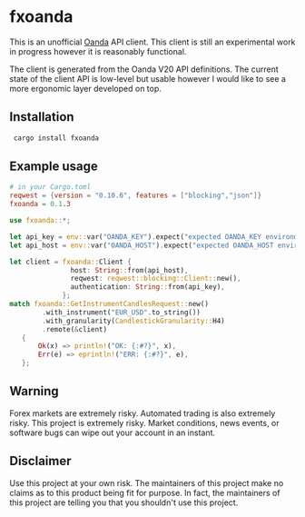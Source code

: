 # fxoanda

This is an unofficial [Oanda](https://wwww.oanda.com/) API client. This client is still
an experimental work in progress however it is reasonably functional.

The client is generated from the Oanda V20 API definitions. The current state of the client
API is low-level but usable however I would like to see a more ergonomic layer developed on
top.

## Installation

```rust
 cargo install fxoanda
```

## Example usage

```toml
# in your Cargo.toml
reqwest = {version = "0.10.6", features = ["blocking","json"]}
fxoanda = 0.1.3

```

```rust
use fxoanda::*;

let api_key = env::var("OANDA_KEY").expect("expected OANDA_KEY environment variable to be set");
let api_host = env::var("OANDA_HOST").expect("expected OANDA_HOST environment variable to be set");

let client = fxoanda::Client {
               host: String::from(api_host),
               reqwest: reqwest::blocking::Client::new(),
               authentication: String::from(api_key),
             };
match fxoanda::GetInstrumentCandlesRequest::new()
        .with_instrument("EUR_USD".to_string())
        .with_granularity(CandlestickGranularity::H4)
        .remote(&client)
   {
       Ok(x) => println!("OK: {:#?}", x),
       Err(e) => eprintln!("ERR: {:#?}", e),
   };

```

## Warning

Forex markets are extremely risky. Automated trading is also extremely risky.
This project is extremely risky. Market conditions, news events, or software bugs
can wipe out your account in an instant.

## Disclaimer

Use this project at your own risk. The maintainers of this project make no
claims as to this product being fit for purpose. In fact, the maintainers of this
project are telling you that you shouldn't use this project.

